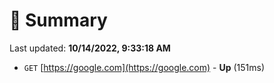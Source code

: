 # 📖 Summary
Last updated: **10/14/2022, 9:33:18 AM**

- `GET` [https://google.com](https://google.com) - **Up** (151ms)
